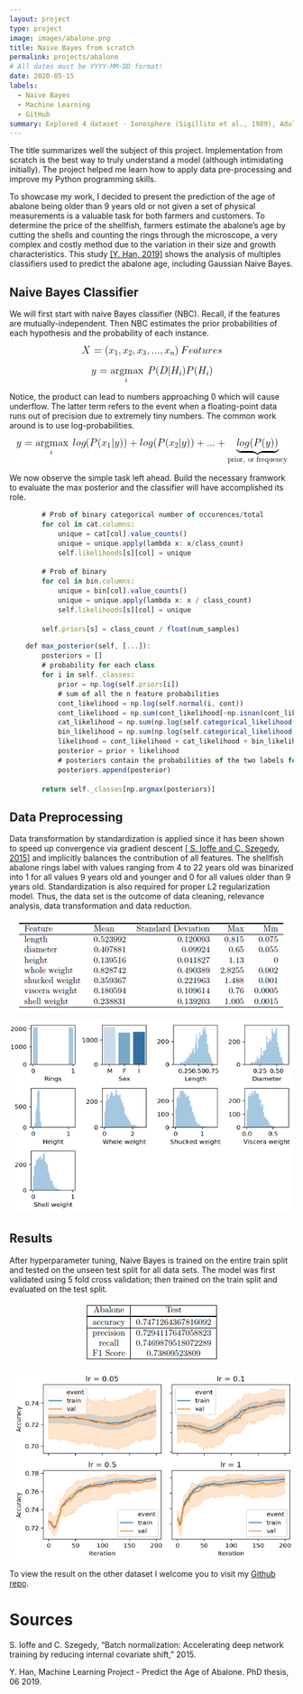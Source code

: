```yaml
---
layout: project
type: project
image: images/abalone.png
title: Naive Bayes from scratch
permalink: projects/abalone
# All dates must be YYYY-MM-DD format!
date: 2020-05-15
labels:
  - Naive Bayes
  - Machine Learning
  - GitHub
summary: Explored 4 dataset - Ionosphere (Sigillito et al., 1989), Adult (Kohavi, 1996), Abalone (Nash et al., 1994) and Seeds (Charytanowicz et al., 2010).
---
```


The title summarizes well the subject of this project. Implementation from scratch is the best way to truly understand a model (although intimidating initially). The project helped me learn how to apply data pre-processing and improve my Python programming skills.

To showcase my work, I decided to present the prediction of the age of abalone being older than 9 years old or not given a set of physical
measurements is a valuable task for both farmers and customers. To determine the price of
the shellfish, farmers estimate the abalone’s age by cutting the shells and counting the rings
through the microscope, a very complex and costly method due to the variation in their size
and growth characteristics. This study <a href="https://www.researchgate.net/publication/337146276_Machine_Learning_Project_-_Predict_the_Age_of_Abalone">[Y. Han, 2019]</a> shows the analysis of multiples classifiers used to
predict the abalone age, including Gaussian Naive Bayes.

## Naive Bayes Classifier
We will first start with naive Bayes classifier (NBC). Recall, if the features are mutually-independent. Then NBC estimates the prior probabilities of each hypothesis and the probability of each instance. 

<p align="center">
	<img src="../images/Log_scratch/Features.gif">
</p>

<p align="center">
	<img src="../images/Log_scratch/NBC_previous.gif">
</p>

Notice, the product can lead to numbers approaching 0 which will cause underflow. The latter term refers to the 
event when a floating-point data runs out of precision due to extremely tiny numbers. The common work around is to use log-probabilities. 
<p align="center">
	<img src="../images/Log_scratch/NBC.gif">
</p>

We now observe the simple task left ahead. Build the necessary framwork to evaluate the max posterior and the classifier will have accomplished its role.

```js
        # Prob of binary categorical number of occurences/total
        for col in cat.columns:
            unique = cat[col].value_counts()
            unique = unique.apply(lambda x: x/class_count)
            self.likelihoods[s][col] = unique

        # Prob of binary
        for col in bin.columns:
            unique = bin[col].value_counts()
            unique = unique.apply(lambda x: x / class_count)
            self.likelihoods[s][col] = unique

        self.priors[s] = class_count / float(num_samples)
```

```js
    def max_posterior(self, [...]):
        posteriors = []
        # probability for each class
        for i in self._classes:
            prior = np.log(self.priors[i])
            # sum of all the n feature probabilities
            cont_likelihood = np.log(self.normal(i, cont))
            cont_likelihood = np.sum(cont_likelihood[~np.isnan(cont_likelihood)])
            cat_likelihood = np.sum(np.log(self.categorical_likelihood(i, cat)))
            bin_likelihood = np.sum(np.log(self.categorical_likelihood(i, bin)))
            likelihood = cont_likelihood + cat_likelihood + bin_likelihood
            posterior = prior + likelihood
            # posteriors contain the probabilities of the two labels for each instance
            posteriors.append(posterior)

        return self._classes[np.argmax(posteriors)]
```


## Data Preprocessing
Data transformation by standardization is applied since it has been shown to speed up convergence
via gradient descent <a href="https://arxiv.org/abs/1502.03167">[ S. Ioffe and C. Szegedy, 2015]</a> and implicitly balances the contribution of all features. The shellfish abalone rings label with values ranging from 4 to 22 years old was binarized into 1 for all values 9 years old and younger and 0 for all values older than 9 years old. Standardization is also required for proper L2 regularization model. Thus, the data set is the outcome of data cleaning, relevance analysis, data transformation and data reduction.

<p align="center">
	<img src="../images/Log_scratch/data_explore.png">
</p>

<p align="center">
 <img  src="../images/Log_scratch/abalone_data.png">
</p>

## Results
After hyperparameter tuning, Naive Bayes is trained on the entire train split and tested on
the unseen test split for all data sets. The model was first validated using 5 fold cross validation; then trained on the train split and evaluated on the test split.

<p align="center">
 <img  src="../images/Log_scratch/test_table.png">
</p>

<p align="center">
 <img  src="../images/Log_scratch/test.png">
</p>


To view the result on the other dataset I welcome you to visit my <a href="https://github.com/DiscoBroccoli/logistic-regression-and-naive-Bayes-from-Scratch"><i class="large github icon"></i>Github repo</a>.

# Sources
S. Ioffe and C. Szegedy, “Batch normalization: Accelerating deep network training by reducing
internal covariate shift,” 2015.

Y. Han, Machine Learning Project - Predict the Age of Abalone. PhD thesis, 06 2019.


